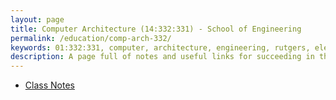 ```yaml
---
layout: page
title: Computer Architecture (14:332:331) - School of Engineering
permalink: /education/comp-arch-332/
keywords: 01:332:331, computer, architecture, engineering, rutgers, electrical, computer
description: A page full of notes and useful links for succeeding in the Rutgers Engineering Computer Architecture course.
---
```


- [Class Notes](notes/)